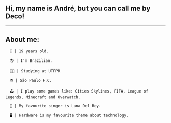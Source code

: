 ##                                                    Hi, my name is André, but you can call me by Deco!

________________________________________________________________________________________________________________________________________________________________________

 ## About me:
   
      👨 | 19 years old.
      
      🌎 | I'm Brazilian.
      
      👨‍🎓 | Studying at UTFPR 
      
      ⚽️ | São Paulo F.C.
      
      🕹 | I play some games like: Cities Skylines, FIFA, League of Legends, Minecraft and Overwatch.
      
      🎤 | My favourite singer is Lana Del Rey.
      
      🖥 | Hardware is my favourite theme about technology.
        
